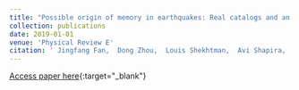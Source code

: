 ```yaml
---
title: "Possible origin of memory in earthquakes: Real catalogs and an epidemic-type aftershock sequence model"
collection: publications
date: 2019-01-01
venue: 'Physical Review E'
citation: ' Jingfang Fan,  Dong Zhou,  Louis Shekhtman,  Avi Shapira,  Rami Hofstetter,  Warner Marzocchi,  Yosef Ashkenazy,  Shlomo Havlin, &quot;Possible origin of memory in earthquakes: Real catalogs and an epidemic-type aftershock sequence model.&quot; Physical Review E, 2019.'
---
```

[Access paper here](https://journals.aps.org/pre/abstract/10.1103/PhysRevE.99.042210){:target="_blank"}
